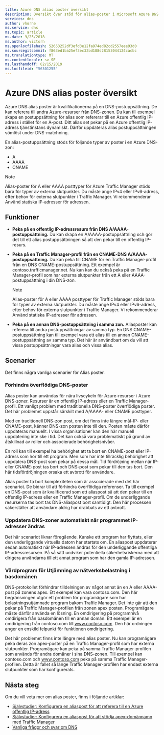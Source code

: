 ```yaml
---
title: Azure DNS alias poster översikt
description: Översikt över stöd för alias-poster i Microsoft Azure DNS.
services: dns
author: vhorne
ms.service: dns
ms.topic: article
ms.date: 9/25/2018
ms.author: victorh
ms.openlocfilehash: 52653252df3efd3e12fa974ed82cd2557eee93d0
ms.sourcegitcommit: f863ed1ba25ef3ec32bd188c28153044124cacbc
ms.translationtype: MT
ms.contentlocale: sv-SE
ms.lasthandoff: 02/15/2019
ms.locfileid: "56301255"
---
```

# <a name="azure-dns-alias-records-overview"></a>Azure DNS alias poster översikt

Azure DNS alias poster är kvalifikationerna på en DNS-postuppsättning. De kan referera till andra Azure-resurser från DNS-zonen. Du kan till exempel skapa en postuppsättning för alias som refererar till en Azure offentlig IP-adress i stället för en A-post. Ditt alias set pekar på en Azure offentlig IP-adress tjänstinstans dynamiskt. Därför uppdateras alias postuppsättningen sömlöst under DNS-matchning.

En alias-postuppsättning stöds för följande typer av poster i en Azure DNS-zon: 

- A 
- AAAA 
- CNAME 

> [!NOTE]
> Alias-poster för A eller AAAA posttyper för Azure Traffic Manager stöds bara för typer av externa slutpunkter. Du måste ange IPv4 eller IPv6-adress, efter behov för externa slutpunkter i Traffic Manager. Vi rekommenderar Använd statiska IP-adresser för adressen.

## <a name="capabilities"></a>Funktioner

- **Peka på en offentlig IP-adressresurs från DNS A/AAAA-postuppsättning.** Du kan skapa en A/AAAA-postuppsättning och gör det till ett alias postuppsättningen så att den pekar till en offentlig IP-resurs.

- **Peka på en Traffic Manager-profil från en CNAME-DNS A/AAAA-postuppsättning.** Du kan peka till CNAME för en Traffic Manager-profil från en DNS CNAME-postuppsättning. Ett exempel är contoso.trafficmanager.net. Nu kan kan du också peka på en Traffic Manager-profil som har externa slutpunkter från ett A eller AAAA-postuppsättning i din DNS-zon.

   > [!NOTE]
   > Alias-poster för A eller AAAA posttyper för Traffic Manager stöds bara för typer av externa slutpunkter. Du måste ange IPv4 eller IPv6-adress, efter behov för externa slutpunkter i Traffic Manager. Vi rekommenderar Använd statiska IP-adresser för adressen.
   
- **Peka på en annan DNS-postuppsättning i samma zon.** Aliasposter kan referera till andra postuppsättningar av samma typ. En DNS CNAME-postuppsättning kan till exempel vara ett alias till en annan CNAME-postuppsättning av samma typ. Det här är användbart om du vill att vissa postuppsättningar vara alias och vissa alias.

## <a name="scenarios"></a>Scenarier
Det finns några vanliga scenarier för Alias poster.

### <a name="prevent-dangling-dns-records"></a>Förhindra överflödiga DNS-poster
 Alias poster kan användas för nära livscykeln för Azure-resurser i Azure DNS-zoner. Resurser är en offentlig IP-adress eller en Traffic Manager-profil. Ett vanligt problem med traditionella DNS-poster överflödiga poster. Det här problemet uppstår särskilt med A/AAAA- eller CNAME posttyper. 

Med en traditionell DNS-zon post, om det finns inte längre mål-IP- eller CNAME-post, känner DNS-zon posten inte till den. Posten måste därför uppdateras manuellt. I vissa organisationer kan den här manuell uppdatering inte ske i tid. Det kan också vara problematiskt på grund av åtskillnad av roller och associerade behörighetsnivåer.

En roll kan till exempel ha behörighet att ta bort en CNAME-post eller IP-adress som hör till ett program. Men som har inte tillräcklig behörighet att uppdatera DNS-post som pekar på dessa mål. Tid fördröjning mellan när IP- eller CNAME-post tas bort och DNS-post som pekar till den tas bort. Den här tidsfördröjningen orsaka ett avbrott för användare.

Alias poster ta bort komplexiteten som är associerade med det här scenariot. De bidrar till att förhindra överflödiga referenser. Ta till exempel en DNS-post som är kvalificerad som ett aliaspost så att den pekar till en offentlig IP-adress eller en Traffic Manager-profil. Om de underliggande resurserna tas bort tas DNS-aliaspost bort samtidigt. Den här processen säkerställer att användare aldrig har drabbats av ett avbrott.

### <a name="update-dns-zones-automatically-when-application-ips-change"></a>Uppdatera DNS-zoner automatiskt när programmet IP-adresser ändras

Det här scenariot liknar föregående. Kanske ett program har flyttats, eller den underliggande virtuella datorn har startats om. En aliaspost uppdaterar sedan automatiskt när IP-adressen ändras för den underliggande offentliga IP-adressresursen. På så sätt undviker potentiella säkerhetsriskerna med att dirigera användarna till ett annat program som har den gamla IP-adressen.

### <a name="host-load-balanced-applications-at-the-zone-apex"></a>Värdprogram för Utjämning av nätverksbelastning i basdomänen

DNS-protokollet förhindrar tilldelningen av något annat än en A eller AAAA-post på zonens apex. Ett exempel kan vara contoso.com. Den här begränsningen utgör ett problem för programägare som har belastningsutjämnade program bakom Traffic Manager. Det inte går att den pekar på Traffic Manager-profilen från zonen apex posten. Programägare måste därför använda en lösning. En omdirigering på programnivå omdirigera från basdomänen till en annan domän. Ett exempel är en omdirigering från contoso.com till www.contoso.com. Den här ordningen anger en enskild felpunkt för funktionen omdirigering.

Det här problemet finns inte längre med alias poster. Nu kan programägare peka deras zon apex-poster på en Traffic Manager-profil som har externa slutpunkter. Programägare kan peka på samma Traffic Manager-profilen som används för andra domäner i sina DNS-zonen. Till exempel kan contoso.com och www.contoso.com peka på samma Traffic Manager-profilen. Detta är fallet så länge Traffic Manager-profilen har endast externa slutpunkter som har konfigurerats.

## <a name="next-steps"></a>Nästa steg

Om du vill veta mer om alias poster, finns i följande artiklar:

- [Självstudier: Konfigurera en aliaspost för att referera till en Azure offentlig IP-adress](tutorial-alias-pip.md)
- [Självstudier: Konfigurera en aliaspost för att stödja apex-domännamn med Traffic Manager](tutorial-alias-tm.md)
- [Vanliga frågor och svar om DNS](https://docs.microsoft.com/azure/dns/dns-faq#alias-records)
